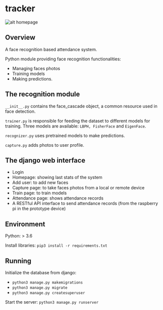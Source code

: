 # tracker

![alt homepage](https://github.com/Husseinfo/tracker/blob/master/static/images/homepage.png?raw=true)

## Overview

A face recognition based attendance system.

Python module providing face recognition functionalities:

- Managing faces photos
- Training models
- Making predictions.

## The recognition module

```__init__.py``` contains the face_cascade object, a common resource used in face detection.

```trainer.py``` is responsible for feeding the dataset to different models for training.
Three models are available: ```LBPH, FisherFace``` and ```EigenFace```.

```recognizer.py``` uses pretrained models to make predictions.

```capture.py``` adds photos to user profile.

## The django web interface

- Login
- Homepage: showing last stats of the system
- Add user: to add new faces
- Capture page: to take faces photos from a local or remote device
- Train page: to train models
- Attendance page: shows attendance records
- A RESTful API interface to send attendance records (from the raspberry pi in the prototype device)

## Environment

Python: > 3.6

Install libraries: ```pip3 install -r requirements.txt```

## Running

Initialize the database from django:

- ```python3 manage.py makemigrations```
- ```python3 manage.py migrate```
- ```python3 manage.py createsuperuser```

Start the server:
```python3 manage.py runserver```

